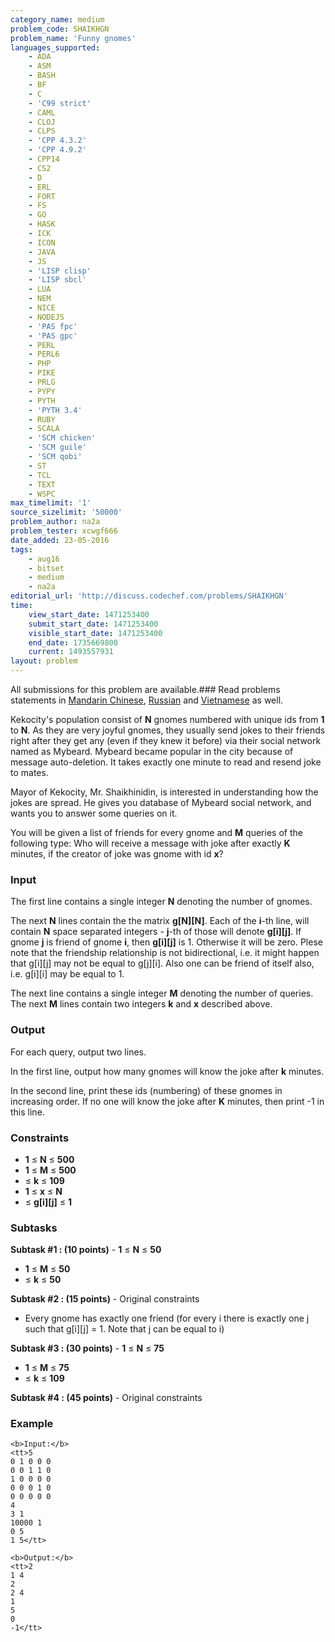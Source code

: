 ```yaml
---
category_name: medium
problem_code: SHAIKHGN
problem_name: 'Funny gnomes'
languages_supported:
    - ADA
    - ASM
    - BASH
    - BF
    - C
    - 'C99 strict'
    - CAML
    - CLOJ
    - CLPS
    - 'CPP 4.3.2'
    - 'CPP 4.9.2'
    - CPP14
    - CS2
    - D
    - ERL
    - FORT
    - FS
    - GO
    - HASK
    - ICK
    - ICON
    - JAVA
    - JS
    - 'LISP clisp'
    - 'LISP sbcl'
    - LUA
    - NEM
    - NICE
    - NODEJS
    - 'PAS fpc'
    - 'PAS gpc'
    - PERL
    - PERL6
    - PHP
    - PIKE
    - PRLG
    - PYPY
    - PYTH
    - 'PYTH 3.4'
    - RUBY
    - SCALA
    - 'SCM chicken'
    - 'SCM guile'
    - 'SCM qobi'
    - ST
    - TCL
    - TEXT
    - WSPC
max_timelimit: '1'
source_sizelimit: '50000'
problem_author: na2a
problem_tester: xcwgf666
date_added: 23-05-2016
tags:
    - aug16
    - bitset
    - medium
    - na2a
editorial_url: 'http://discuss.codechef.com/problems/SHAIKHGN'
time:
    view_start_date: 1471253400
    submit_start_date: 1471253400
    visible_start_date: 1471253400
    end_date: 1735669800
    current: 1493557931
layout: problem
---
```

All submissions for this problem are available.###  Read problems statements in [Mandarin Chinese](http://www.codechef.com/download/translated/AUG16/mandarin/SHAIKHGN.pdf), [Russian](http://www.codechef.com/download/translated/AUG16/russian/SHAIKHGN.pdf) and [Vietnamese](http://www.codechef.com/download/translated/AUG16/vietnamese/SHAIKHGN.pdf) as well.

Kekocity's population consist of **N** gnomes numbered with unique ids from **1** to **N**. As they are very joyful gnomes, they usually send jokes to their friends right after they get any (even if they knew it before) via their social network named as Mybeard. Mybeard became popular in the city because of message auto-deletion. It takes exactly one minute to read and resend joke to mates.

Mayor of Kekocity, Mr. Shaikhinidin, is interested in understanding how the jokes are spread. He gives you database of Mybeard social network, and wants you to answer some queries on it.

You will be given a list of friends for every gnome and **M** queries of the following type: Who will receive a message with joke after exactly **K** minutes, if the creator of joke was gnome with id **x**?

### Input

The first line contains a single integer **N** denoting the number of gnomes.

The next **N** lines contain the the matrix **g\[N\]\[N\]**. Each of the **i**-th line, will contain **N** space separated integers - **j**-th of those will denote **g\[i\]\[j\]**. If gnome **j** is friend of gnome **i**, then **g\[i\]\[j\]** is 1. Otherwise it will be zero. Plese note that the friendship relationship is not bidirectional, i.e. it might happen that g\[i\]\[j\] may not be equal to g\[j\]\[i\]. Also one can be friend of itself also, i.e. g\[i\]\[i\] may be equal to 1.

The next line contains a single integer **M** denoting the number of queries. The next **M** lines contain two integers **k** and **x** described above.

### Output

For each query, output two lines.

In the first line, output how many gnomes will know the joke after **k** minutes.

In the second line, print these ids (numbering) of these gnomes in increasing order. If no one will know the joke after **K** minutes, then print -1 in this line.

### Constraints

- **1** ≤ **N** ≤ **500**
- **1** ≤ **M** ≤ **500**
- ≤ **k** ≤ **109**
- **1** ≤ **x** ≤ **N**
- ≤ **g\[i\]\[j\]** ≤ **1**

###  Subtasks 

 **Subtask #1 : (10 points)** - **1** ≤ **N** ≤ **50**
- **1** ≤ **M** ≤ **50**
- ≤ **k** ≤ **50**

 **Subtask #2 : (15 points)** - Original constraints
- Every gnome has exactly one friend (for every i there is exactly one j such that g\[i\]\[j\] = 1. Note that j can be equal to i)

 **Subtask #3 : (30 points)** - **1** ≤ **N** ≤ **75**
- **1** ≤ **M** ≤ **75**
- ≤ **k** ≤ **109**

 **Subtask #4 : (45 points)** - Original constraints

### Example

```
<b>Input:</b>
<tt>5
0 1 0 0 0
0 0 1 1 0
1 0 0 0 0
0 0 0 1 0
0 0 0 0 0
4
3 1
10000 1
0 5
1 5</tt>

<b>Output:</b>
<tt>2
1 4
2
2 4
1
5
0
-1</tt>

```